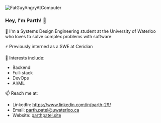 ![FatGuyAngryAtComputer](https://user-images.githubusercontent.com/69891859/116454902-746a0800-a82e-11eb-8136-2825cee58248.gif)

### Hey, I'm Parth! 👋

🔭 I'm a Systems Design Engineering student at the University of Waterloo who loves to solve complex problems with software

⚡️ Previously interned as a SWE at Ceridian

💖 Interests include:
 - Backend
 - Full-stack 
 - DevOps
 - AI/ML

📫 Reach me at: 
- LinkedIn: https://www.linkedin.com/in/parth-29/
- Email: parth.patel@uwaterloo.ca
- Website: [parthpatel.site](https://www.parthpatel.site/)
